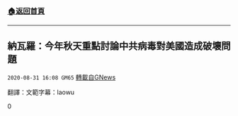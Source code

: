 ###  [:house:返回首頁](https://github.com/ourhimalayas/txt)
---

## 納瓦羅：今年秋天重點討論中共病毒對美國造成破壞問題
`2020-08-31 16:08 GM65` [轉載自GNews](https://gnews.org/zh-hant/327011/)

翻譯：文範字幕：laowu

0
